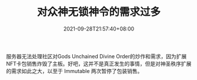 ﻿---
title: "对众神无锁神令的需求过多"
date: 2021-09-28T21:57:40+08:00
lastmod: 2021-09-28T16:45:40+08:00
draft: false
authors: ["Tiffany"]
description: "服务器无法处理社区对Gods Unchained Divine Order的炒作和需求，因为扩展NFT卡包销售炸毁了主板。好吧，这并不是真正发生的事情，但是对神圣秩序扩展的需求如此之大，以至于 Immutable 两次暂停了包装销售。"
featuredImage: "too-much-demand-for-gods-unchained-divine-order.png"
tags: ["Virtual World","虚拟世界","Play to Earn"]
categories: ["news"]
news: ["虚拟世界"]
weight: 
lightgallery: true
pinned: false
recommend: false
recommend1: false
---

服务器无法处理社区对Gods Unchained Divine Order的炒作和需求，因为扩展NFT卡包销售炸毁了主板。好吧，这并不是真正发生的事情，但是对神圣秩序扩展的需求如此之大，以至于 Immutable 两次暂停了包装销售。

<!--more-->

